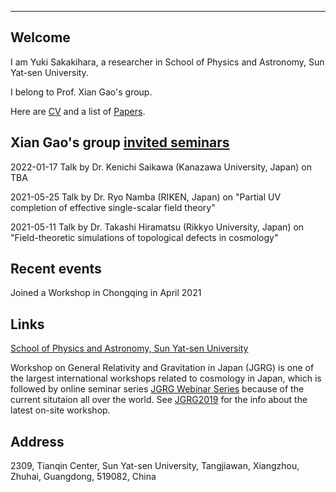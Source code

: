 
---

## Welcome

I am Yuki Sakakihara, a researcher in School of Physics and Astronomy, Sun Yat-sen University. 

I belong to Prof. Xian Gao's group.

Here are [CV](https://yuki-sakakihara.github.io/cv) and a list of [Papers](https://yuki-sakakihara.github.io/papers).

## Xian Gao's group [invited seminars](https://yuki-sakakihara.github.io/invited_seminars)

2022-01-17 Talk by Dr. Kenichi Saikawa (Kanazawa University, Japan) on TBA

2021-05-25 Talk by Dr. Ryo Namba (RIKEN, Japan) on "Partial UV completion of effective single-scalar field theory"

2021-05-11 Talk by Dr. Takashi Hiramatsu (Rikkyo University, Japan) on "Field-theoretic simulations of topological defects in cosmology"

## Recent events

Joined a Workshop in Chongqing in April 2021

## Links

[School of Physics and Astronomy, Sun Yat-sen University](http://spa.sysu.edu.cn/en)

Workshop on General Relativity and Gravitation in Japan (JGRG) is one of the largest international workshops related to cosmology in Japan, 
which is followed by online seminar series
[JGRG Webinar Series](https://sites.google.com/view/online-jgrg/webinar-series) because of the current situtaion all over the world.
See [JGRG2019](http://www.research.kobe-u.ac.jp/fsci-pacos/jgrg29/test.html) for the info about the latest on-site workshop. 

## Address

2309, Tianqin Center, Sun Yat-sen University, Tangjiawan, Xiangzhou, Zhuhai, Guangdong, 519082, China

<!--The followings are just notes for me.
You can use the [editor on GitHub](https://github.com/yuki-sakakihara/yuki-sakakihara.github.io/edit/main/index.md) to maintain and preview the content for your website in Markdown files.
Whenever you commit to this repository, GitHub Pages will run [Jekyll](https://jekyllrb.com/) to rebuild the pages in your site, from the content in your Markdown files.
Markdown is a lightweight and easy-to-use syntax for styling your writing. It includes conventions for
**Bold** and _Italic_ and `Code` text
[Link](url) and ![Image](src)
For more details see [GitHub Flavored Markdown](https://guides.github.com/features/mastering-markdown/).-->


